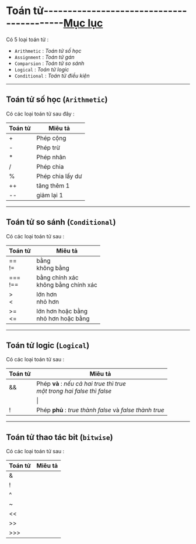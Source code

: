 # Toán tử------------------------------------------[Mục lục](https://github.com/Zenfection/Javascript)

Có 5 loại toán tử : 

- `Arithmetic` : *Toán tử số học*
- `Assignment` : *Toán tử gán*
- `Comparsion` : *Toán tử so sánh*
- `Logical` : *Toán tử logic*
- `Conditional` : *Toán tử điều kiện*

---

## Toán tử số học (`Arithmetic`)

Có các loại toán tử sau đây :  

| Toán tử | Miêu tả          |
| ------- | ---------------- |
| +       | Phép cộng        |
| -       | Phép trừ         |
| *       | Phép nhân        |
| /       | Phép chia        |
| %       | Phép chia lấy dư |
| ++      | tăng thêm 1      |
| --      | giảm lại 1       |

---

## Toán tử so sánh (`Conditional`)

Có các loại toán tử sau : 

| Toán tử    | Miêu tả                                |
| ---------- | -------------------------------------- |
| ==<br>!=   | bằng<br>không bằng                     |
| ===<br>!== | bằng chính xác<br>không bằng chính xác |
| ><br><     | lớn hơn<br>nhỏ hơn                     |
| >=<br><=   | lớn hơn hoặc bằng<br>nhỏ hơn hoặc bằng |

---

## Toán tử logic (`Logical`)

Có các loại toán tử sau : 

| Toán tử | Miêu tả                                                                      |
| ------- | ---------------------------------------------------------------------------- |
| &&      | Phép **và** : *nếu cả hai true thì true* <br>*một trong hai false thì false* |
| |\|     | Phép **hoặc** : *nếu cả 2 false thì false*<br>*một trong hai true thì true*  |
| !       | Phép **phủ** : *true thành false* và *false thành true*                      |

---

## Toán tử thao tác bit (`bitwise`)

Có các loại toán tử sau : 

| Toán tử | Miêu tả |
| ------- | ------- |
| &       |         |
| !       |         |
| ^       |         |
| ~       |         |
| <<      |         |
| >>      |         |
| >>>     |         |
